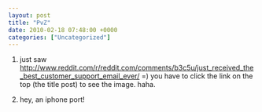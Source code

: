 ```yaml
---
layout: post
title: "PvZ"
date: 2010-02-18 07:48:00 +0000
categories: ["Uncategorized"]
---
```


1. just saw http://www.reddit.com/r/reddit.com/comments/b3c5u/just_received_the_best_customer_support_email_ever/
=) you have to click the link on the top (the title post) to see the image. haha.

2. hey, an iphone port!